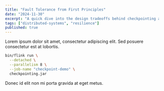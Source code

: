 ```yaml
---
title: "Fault Tolerance from First Principles"
date: "2024-11-30"
excerpt: "A quick dive into the design tradeoffs behind checkpointing and replay strategies."
tags: ["distributed-systems", "resilience"]
published: true
---
```


Lorem ipsum dolor sit amet, consectetur adipiscing elit. Sed posuere consectetur est at lobortis.

```bash
bin/flink run \
  --detached \
  --parallelism 8 \
  --job-name "checkpoint-demo" \
  checkpointing.jar
```

Donec id elit non mi porta gravida at eget metus.
